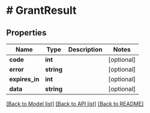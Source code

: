 # # GrantResult

## Properties

Name | Type | Description | Notes
------------ | ------------- | ------------- | -------------
**code** | **int** |  | [optional]
**error** | **string** |  | [optional]
**expires_in** | **int** |  | [optional]
**data** | **string** |  | [optional]

[[Back to Model list]](../../README.md#models) [[Back to API list]](../../README.md#endpoints) [[Back to README]](../../README.md)
